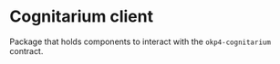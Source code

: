 # Cognitarium client

Package that holds components to interact with the `okp4-cognitarium` contract.
